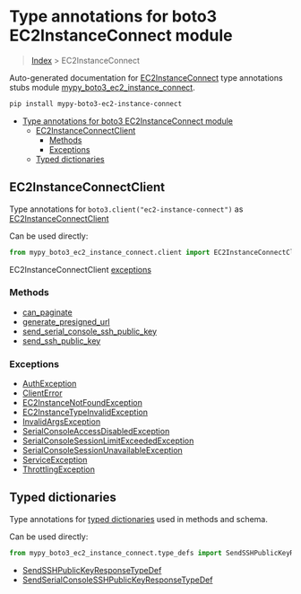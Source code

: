 # Type annotations for boto3 EC2InstanceConnect module

> [Index](..) > EC2InstanceConnect

Auto-generated documentation for
[EC2InstanceConnect](https://boto3.amazonaws.com/v1/documentation/api/latest/reference/services/ec2-instance-connect.html#EC2InstanceConnect)
type annotations stubs module
[mypy_boto3_ec2_instance_connect](https://pypi.org/project/mypy-boto3-ec2-instance-connect/).

```bash
pip install mypy-boto3-ec2-instance-connect
```

- [Type annotations for boto3 EC2InstanceConnect module](#type-annotations-for-boto3-ec2instanceconnect-module)
  - [EC2InstanceConnectClient](#ec2instanceconnectclient)
    - [Methods](#methods)
    - [Exceptions](#exceptions)
  - [Typed dictionaries](#typed-dictionaries)

## EC2InstanceConnectClient

Type annotations for `boto3.client("ec2-instance-connect")` as
[EC2InstanceConnectClient](./client.md)

Can be used directly:

```python
from mypy_boto3_ec2_instance_connect.client import EC2InstanceConnectClient
```

EC2InstanceConnectClient [exceptions](./client.md#exceptions)

### Methods

- [can_paginate](./client.md#can-paginate)
- [generate_presigned_url](./client.md#generate-presigned-url)
- [send_serial_console_ssh_public_key](./client.md#send-serial-console-ssh-public-key)
- [send_ssh_public_key](./client.md#send-ssh-public-key)

### Exceptions

- [AuthException](./client.md#authexception)
- [ClientError](./client.md#clienterror)
- [EC2InstanceNotFoundException](./client.md#ec2instancenotfoundexception)
- [EC2InstanceTypeInvalidException](./client.md#ec2instancetypeinvalidexception)
- [InvalidArgsException](./client.md#invalidargsexception)
- [SerialConsoleAccessDisabledException](./client.md#serialconsoleaccessdisabledexception)
- [SerialConsoleSessionLimitExceededException](./client.md#serialconsolesessionlimitexceededexception)
- [SerialConsoleSessionUnavailableException](./client.md#serialconsolesessionunavailableexception)
- [ServiceException](./client.md#serviceexception)
- [ThrottlingException](./client.md#throttlingexception)

## Typed dictionaries

Type annotations for [typed dictionaries](./type_defs.md) used in methods and
schema.

Can be used directly:

```python
from mypy_boto3_ec2_instance_connect.type_defs import SendSSHPublicKeyResponseTypeDef, ...
```

- [SendSSHPublicKeyResponseTypeDef](./type_defs.md#sendsshpublickeyresponsetypedef)
- [SendSerialConsoleSSHPublicKeyResponseTypeDef](./type_defs.md#sendserialconsolesshpublickeyresponsetypedef)
